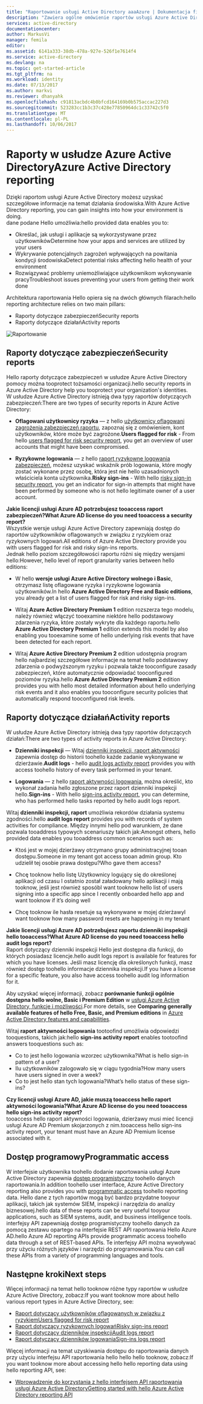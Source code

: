 ```yaml
---
title: "Raportowanie usługi Active Directory aaaAzure | Dokumentacja firmy Microsoft"
description: "Zawiera ogólne omówienie raportów usługi Azure Active Directory."
services: active-directory
documentationcenter: 
author: MarkusVi
manager: femila
editor: 
ms.assetid: 6141a333-38db-478a-927e-526f1e7614f4
ms.service: active-directory
ms.devlang: na
ms.topic: get-started-article
ms.tgt_pltfrm: na
ms.workload: identity
ms.date: 07/13/2017
ms.author: markvi
ms.reviewer: dhanyahk
ms.openlocfilehash: c91813acbdc4b0bfcd164169b0b575accac227d3
ms.sourcegitcommit: 523283cc1b3c37c428e77850964dc1c33742c5f0
ms.translationtype: MT
ms.contentlocale: pl-PL
ms.lasthandoff: 10/06/2017
---
```

# <a name="azure-active-directory-reporting"></a><span data-ttu-id="382d5-103">Raporty w usłudze Azure Active Directory</span><span class="sxs-lookup"><span data-stu-id="382d5-103">Azure Active Directory reporting</span></span>

<span data-ttu-id="382d5-104">Dzięki raportom usługi Azure Active Directory możesz uzyskać szczegółowe informacje na temat działania środowiska.</span><span class="sxs-lookup"><span data-stu-id="382d5-104">With Azure Active Directory reporting, you can gain insights into how your environment is doing.</span></span>  
<span data-ttu-id="382d5-105">dane podane Hello umożliwia:</span><span class="sxs-lookup"><span data-stu-id="382d5-105">hello provided data enables you to:</span></span>

- <span data-ttu-id="382d5-106">Określać, jak usługi i aplikacje są wykorzystywane przez użytkowników</span><span class="sxs-lookup"><span data-stu-id="382d5-106">Determine how your apps and services are utilized by your users</span></span>
- <span data-ttu-id="382d5-107">Wykrywanie potencjalnych zagrożeń wpływających na powitania kondycji środowiska</span><span class="sxs-lookup"><span data-stu-id="382d5-107">Detect potential risks affecting hello health of your environment</span></span>
- <span data-ttu-id="382d5-108">Rozwiązywać problemy uniemożliwiające użytkownikom wykonywanie pracy</span><span class="sxs-lookup"><span data-stu-id="382d5-108">Troubleshoot issues preventing your users from getting their work done</span></span>  

<span data-ttu-id="382d5-109">Architektura raportowania Hello opiera się na dwóch głównych filarach:</span><span class="sxs-lookup"><span data-stu-id="382d5-109">hello reporting architecture relies on two main pillars:</span></span>

- <span data-ttu-id="382d5-110">Raporty dotyczące zabezpieczeń</span><span class="sxs-lookup"><span data-stu-id="382d5-110">Security reports</span></span>
- <span data-ttu-id="382d5-111">Raporty dotyczące działań</span><span class="sxs-lookup"><span data-stu-id="382d5-111">Activity reports</span></span>

![Raportowanie](./media/active-directory-reporting-azure-portal/01.png)



## <a name="security-reports"></a><span data-ttu-id="382d5-113">Raporty dotyczące zabezpieczeń</span><span class="sxs-lookup"><span data-stu-id="382d5-113">Security reports</span></span>

<span data-ttu-id="382d5-114">Hello raporty dotyczące zabezpieczeń w usłudze Azure Active Directory pomocy można tooprotect tożsamości organizacji.</span><span class="sxs-lookup"><span data-stu-id="382d5-114">hello security reports in Azure Active Directory help you tooprotect your organization's identities.</span></span>  
<span data-ttu-id="382d5-115">W usłudze Azure Active Directory istnieją dwa typy raportów dotyczących zabezpieczeń:</span><span class="sxs-lookup"><span data-stu-id="382d5-115">There are two types of security reports in Azure Active Directory:</span></span>

- <span data-ttu-id="382d5-116">**Oflagowani użytkownicy ryzyka** — z hello [użytkownicy oflagowani zagrożenia zabezpieczeń raportu](active-directory-reporting-security-user-at-risk.md), zapoznaj się z omówieniem, kont użytkowników, które może być zagrożone.</span><span class="sxs-lookup"><span data-stu-id="382d5-116">**Users flagged for risk** - From hello [users flagged for risk security report](active-directory-reporting-security-user-at-risk.md), you get an overview of user accounts that might have been compromised.</span></span>

- <span data-ttu-id="382d5-117">**Ryzykowne logowania** — z hello [raport ryzykowne logowania zabezpieczeń](active-directory-reporting-security-risky-sign-ins.md), możesz uzyskać wskaźnik prób logowania, które mogły zostać wykonane przez osobę, która jest nie hello uzasadnionych właściciela konta użytkownika.</span><span class="sxs-lookup"><span data-stu-id="382d5-117">**Risky sign-ins** - With hello [risky sign-in security report](active-directory-reporting-security-risky-sign-ins.md), you get an indicator for sign-in attempts that might have been performed by someone who is not hello legitimate owner of a user account.</span></span> 

<span data-ttu-id="382d5-118">**Jakie licencji usługi Azure AD potrzebujesz tooaccess raport zabezpieczeń?**</span><span class="sxs-lookup"><span data-stu-id="382d5-118">**What Azure AD license do you need tooaccess a security report?**</span></span>  
<span data-ttu-id="382d5-119">Wszystkie wersje usługi Azure Active Directory zapewniają dostęp do raportów użytkowników oflagowanych w związku z ryzykiem oraz ryzykownych logowań.</span><span class="sxs-lookup"><span data-stu-id="382d5-119">All editions of Azure Active Directory provide you with users flagged for risk and risky sign-ins reports.</span></span>  
<span data-ttu-id="382d5-120">Jednak hello poziom szczegółowości raportu różni się między wersjami hello:</span><span class="sxs-lookup"><span data-stu-id="382d5-120">However, hello level of report granularity varies between hello editions:</span></span> 

- <span data-ttu-id="382d5-121">W hello **wersje usługi Azure Active Directory wolnego i Basic**, otrzymasz listę oflagowane ryzyka i ryzykowne logowania użytkowników.</span><span class="sxs-lookup"><span data-stu-id="382d5-121">In hello **Azure Active Directory Free and Basic editions**, you already get a list of users flagged for risk and risky sign-ins.</span></span> 

- <span data-ttu-id="382d5-122">Witaj **Azure Active Directory Premium 1** edition rozszerza tego modelu, należy również włączyć tooexamine niektóre hello podstawowy zdarzenia ryzyka, które zostały wykryte dla każdego raportu.</span><span class="sxs-lookup"><span data-stu-id="382d5-122">hello **Azure Active Directory Premium 1** edition extends this model by also enabling you tooexamine some of hello underlying risk events that have been detected for each report.</span></span> 

- <span data-ttu-id="382d5-123">Witaj **Azure Active Directory Premium 2** edition udostępnia program hello najbardziej szczegółowe informacje na temat hello podstawowy zdarzenia o podwyższonym ryzyku i pozwala także tooconfigure zasady zabezpieczeń, które automatycznie odpowiadać tooconfigured poziomów ryzyka.</span><span class="sxs-lookup"><span data-stu-id="382d5-123">hello **Azure Active Directory Premium 2** edition provides you with hello most detailed information about hello underlying risk events and it also enables you tooconfigure security policies that automatically respond tooconfigured risk levels.</span></span>


## <a name="activity-reports"></a><span data-ttu-id="382d5-124">Raporty dotyczące działań</span><span class="sxs-lookup"><span data-stu-id="382d5-124">Activity reports</span></span>

<span data-ttu-id="382d5-125">W usłudze Azure Active Directory istnieją dwa typy raportów dotyczących działań:</span><span class="sxs-lookup"><span data-stu-id="382d5-125">There are two types of activity reports in Azure Active Directory:</span></span>

- <span data-ttu-id="382d5-126">**Dzienniki inspekcji** — Witaj [dzienniki inspekcji, raport aktywności](active-directory-reporting-activity-audit-logs.md) zapewnia dostęp do historii toohello każde zadanie wykonywane w dzierżawie.</span><span class="sxs-lookup"><span data-stu-id="382d5-126">**Audit logs** - hello [audit logs activity report](active-directory-reporting-activity-audit-logs.md) provides you with access toohello history of every task performed in your tenant.</span></span>

- <span data-ttu-id="382d5-127">**Logowania** — z hello [raport aktywności logowania](active-directory-reporting-activity-sign-ins.md), można określić, kto wykonał zadania hello zgłoszone przez raport dzienniki inspekcji hello.</span><span class="sxs-lookup"><span data-stu-id="382d5-127">**Sign-ins** -  With hello [sign-ins activity report](active-directory-reporting-activity-sign-ins.md), you can determine, who has performed hello tasks reported by hello audit logs report.</span></span>



<span data-ttu-id="382d5-128">Witaj **dzienniki inspekcji, raport** umożliwia rekordów działania systemu zgodności.</span><span class="sxs-lookup"><span data-stu-id="382d5-128">hello **audit logs report** provides you with records of system activities for compliance.</span></span>
<span data-ttu-id="382d5-129">Między innymi hello pod warunkiem, że dane pozwala tooaddress typowych scenariuszy takich jak:</span><span class="sxs-lookup"><span data-stu-id="382d5-129">Amongst others, hello provided data enables you tooaddress common scenarios such as:</span></span>

- <span data-ttu-id="382d5-130">Ktoś jest w mojej dzierżawy otrzymano grupy administracyjnej tooan dostępu.</span><span class="sxs-lookup"><span data-stu-id="382d5-130">Someone in my tenant got access tooan admin group.</span></span> <span data-ttu-id="382d5-131">Kto udzielił tej osobie prawa dostępu?</span><span class="sxs-lookup"><span data-stu-id="382d5-131">Who gave them access?</span></span> 

- <span data-ttu-id="382d5-132">Chcę tooknow hello listę Użytkownicy logujący się do określonej aplikacji od czasu I ostatnio został załadowany hello aplikacji i mają tooknow, jeśli jest również sposób</span><span class="sxs-lookup"><span data-stu-id="382d5-132">I want tooknow hello list of users signing into a specific app since I recently onboarded hello app and want tooknow if it’s doing well</span></span>

- <span data-ttu-id="382d5-133">Chcę tooknow ile hasła resetuje są wykonywane w mojej dzierżawy</span><span class="sxs-lookup"><span data-stu-id="382d5-133">I want tooknow how many password resets are happening in my tenant</span></span>


<span data-ttu-id="382d5-134">**Jakie licencji usługi Azure AD potrzebujesz raportu dzienniki inspekcji hello tooaccess?**</span><span class="sxs-lookup"><span data-stu-id="382d5-134">**What Azure AD license do you need tooaccess hello audit logs report?**</span></span>  
<span data-ttu-id="382d5-135">Raport dotyczący dzienniki inspekcji Hello jest dostępna dla funkcji, do których posiadasz licencje.</span><span class="sxs-lookup"><span data-stu-id="382d5-135">hello audit logs report is available for features for which you have licenses.</span></span> <span data-ttu-id="382d5-136">Jeśli masz licencję dla określonych funkcji, masz również dostęp toohello informacje dziennika inspekcji.</span><span class="sxs-lookup"><span data-stu-id="382d5-136">If you have a license for a specific feature, you also have access toohello audit log information for it.</span></span>

<span data-ttu-id="382d5-137">Aby uzyskać więcej informacji, zobacz **porównanie funkcji ogólnie dostępna hello wolne, Basic i Premium Edition** w [usługi Azure Active Directory, funkcje i możliwości](https://www.microsoft.com/cloud-platform/azure-active-directory-features).</span><span class="sxs-lookup"><span data-stu-id="382d5-137">For more details, see **Comparing generally available features of hello Free, Basic, and Premium editions** in [Azure Active Directory features and capabilities](https://www.microsoft.com/cloud-platform/azure-active-directory-features).</span></span>   



<span data-ttu-id="382d5-138">Witaj **raport aktywności logowania** tootoofind umożliwia odpowiedzi tooquestions, takich jak:</span><span class="sxs-lookup"><span data-stu-id="382d5-138">hello **sign-ins activity report** enables tootoofind answers tooquestions such as:</span></span>

- <span data-ttu-id="382d5-139">Co to jest hello logowania wzorzec użytkownika?</span><span class="sxs-lookup"><span data-stu-id="382d5-139">What is hello sign-in pattern of a user?</span></span>
- <span data-ttu-id="382d5-140">Ilu użytkowników zalogowało się w ciągu tygodnia?</span><span class="sxs-lookup"><span data-stu-id="382d5-140">How many users have users signed in over a week?</span></span>
- <span data-ttu-id="382d5-141">Co to jest hello stan tych logowania?</span><span class="sxs-lookup"><span data-stu-id="382d5-141">What’s hello status of these sign-ins?</span></span>


<span data-ttu-id="382d5-142">**Czy licencji usługi Azure AD, jakie muszą tooaccess hello raport aktywności logowania?**</span><span class="sxs-lookup"><span data-stu-id="382d5-142">**What Azure AD license do you need tooaccess hello sign-ins activity report?**</span></span>  
<span data-ttu-id="382d5-143">tooaccess hello raport aktywności logowania, dzierżawy musi mieć licencji usługi Azure AD Premium skojarzonych z nim.</span><span class="sxs-lookup"><span data-stu-id="382d5-143">tooaccess hello sign-ins activity report, your tenant must have an Azure AD Premium license associated with it.</span></span>


## <a name="programmatic-access"></a><span data-ttu-id="382d5-144">Dostęp programowy</span><span class="sxs-lookup"><span data-stu-id="382d5-144">Programmatic access</span></span>

<span data-ttu-id="382d5-145">W interfejsie użytkownika toohello dodanie raportowania usługi Azure Active Directory zapewnia [dostęp programistyczny](active-directory-reporting-api-getting-started-azure-portal.md) toohello danych raportowania.</span><span class="sxs-lookup"><span data-stu-id="382d5-145">In addition toohello user interface, Azure Active Directory reporting also provides you with [programmatic access](active-directory-reporting-api-getting-started-azure-portal.md) toohello reporting data.</span></span> <span data-ttu-id="382d5-146">Hello dane z tych raportów mogą być bardzo przydatne tooyour aplikacji, takich jak systemów SIEM, inspekcji i narzędzia do analizy biznesowej.</span><span class="sxs-lookup"><span data-stu-id="382d5-146">hello data of these reports can be very useful tooyour applications, such as SIEM systems, audit, and business intelligence tools.</span></span> <span data-ttu-id="382d5-147">interfejsy API zapewniają dostęp programistyczny toohello danych za pomocą zestawu opartego na interfejsie REST API raportowania Hello Azure AD.</span><span class="sxs-lookup"><span data-stu-id="382d5-147">hello Azure AD reporting APIs provide programmatic access toohello data through a set of REST-based APIs.</span></span> <span data-ttu-id="382d5-148">Te interfejsy API można wywoływać przy użyciu różnych języków i narzędzi do programowania.</span><span class="sxs-lookup"><span data-stu-id="382d5-148">You can call these APIs from a variety of programming languages and tools.</span></span> 


## <a name="next-steps"></a><span data-ttu-id="382d5-149">Następne kroki</span><span class="sxs-lookup"><span data-stu-id="382d5-149">Next steps</span></span>

<span data-ttu-id="382d5-150">Więcej informacji na temat hello tooknow różne typy raportów w usłudze Azure Active Directory, zobacz:</span><span class="sxs-lookup"><span data-stu-id="382d5-150">If you want tooknow more about hello various report types in Azure Active Directory, see:</span></span>

- [<span data-ttu-id="382d5-151">Raport dotyczący użytkowników oflagowanych w związku z ryzykiem</span><span class="sxs-lookup"><span data-stu-id="382d5-151">Users flagged for risk report</span></span>](active-directory-reporting-security-user-at-risk.md)
- [<span data-ttu-id="382d5-152">Raport dotyczący ryzykownych logowań</span><span class="sxs-lookup"><span data-stu-id="382d5-152">Risky sign-ins report</span></span>](active-directory-reporting-security-risky-sign-ins.md)
- [<span data-ttu-id="382d5-153">Raport dotyczący dzienników inspekcji</span><span class="sxs-lookup"><span data-stu-id="382d5-153">Audit logs report</span></span>](active-directory-reporting-activity-audit-logs.md)
- [<span data-ttu-id="382d5-154">Raport dotyczący dzienników logowania</span><span class="sxs-lookup"><span data-stu-id="382d5-154">Sign-ins logs report</span></span>](active-directory-reporting-activity-sign-ins.md)

<span data-ttu-id="382d5-155">Więcej informacji na temat uzyskiwania dostępu do raportowania danych przy użyciu interfejsu API raportowania hello hello hello tooknow, zobacz:</span><span class="sxs-lookup"><span data-stu-id="382d5-155">If you want tooknow more about accessing hello hello reporting data using hello reporting API, see:</span></span> 

- [<span data-ttu-id="382d5-156">Wprowadzenie do korzystania z hello interfejsem API raportowania usługi Azure Active Directory</span><span class="sxs-lookup"><span data-stu-id="382d5-156">Getting started with hello Azure Active Directory reporting API</span></span>](active-directory-reporting-api-getting-started-azure-portal.md)


<!--Image references-->
[1]: ./media/active-directory-reporting-azure-portal/ic195031.png